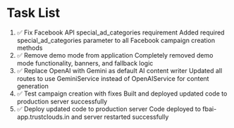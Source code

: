 # Task List

1. ✅ Fix Facebook API special_ad_categories requirement
Added required special_ad_categories parameter to all Facebook campaign creation methods
2. ✅ Remove demo mode from application
Completely removed demo mode functionality, banners, and fallback logic
3. ✅ Replace OpenAI with Gemini as default AI content writer
Updated all routes to use GeminiService instead of OpenAIService for content generation
4. ✅ Test campaign creation with fixes
Built and deployed updated code to production server successfully
5. ✅ Deploy updated code to production server
Code deployed to fbai-app.trustclouds.in and server restarted successfully

